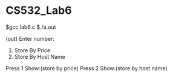 # CS532_Lab6

$gcc lab6.c 
$./a.out

(out)
Enter number:
1. Store By Price
2. Store By Host Name

Press 1
Show:(store by price)
Press 2
Show:(store by host name)